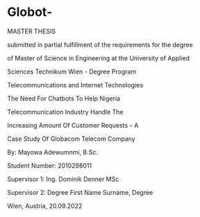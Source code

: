 # Globot-
MASTER THESIS 

submitted in partial fulfillment of the requirements for the degree 

of Master of Science in Engineering at the University of Applied 

Sciences Technikum Wien - Degree Program 

Telecommunications and Internet Technologies 

The Need For Chatbots To Help Nigeria 

Telecommunication Industry Handle The 

Increasing Amount Of Customer Requests – A 

Case Study Of Globacom Telecom Company 

By: Mayowa Adewumnmi, B.Sc. 

Student Number: 2010298011 

Supervisor 1: Ing. Dominik Denner MSc 

Supervisor 2: Degree First Name Surname, Degree 

Wien, Austria, 20.09.2022 
